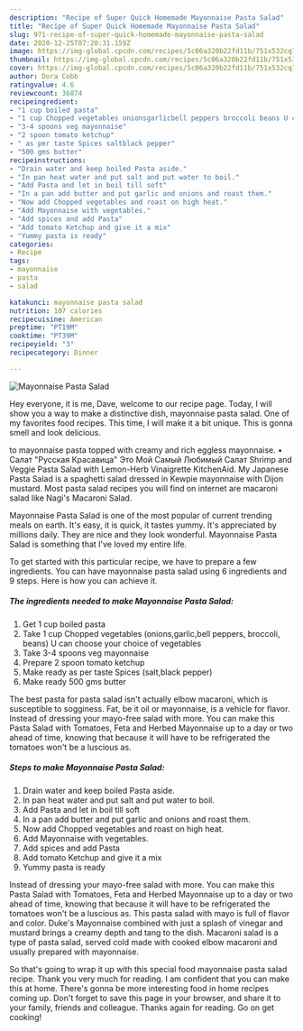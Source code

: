 ```yaml
---
description: "Recipe of Super Quick Homemade Mayonnaise Pasta Salad"
title: "Recipe of Super Quick Homemade Mayonnaise Pasta Salad"
slug: 971-recipe-of-super-quick-homemade-mayonnaise-pasta-salad
date: 2020-12-25T07:20:31.159Z
image: https://img-global.cpcdn.com/recipes/5c06a320b22fd11b/751x532cq70/mayonnaise-pasta-salad-recipe-main-photo.jpg
thumbnail: https://img-global.cpcdn.com/recipes/5c06a320b22fd11b/751x532cq70/mayonnaise-pasta-salad-recipe-main-photo.jpg
cover: https://img-global.cpcdn.com/recipes/5c06a320b22fd11b/751x532cq70/mayonnaise-pasta-salad-recipe-main-photo.jpg
author: Dora Cobb
ratingvalue: 4.6
reviewcount: 36874
recipeingredient:
- "1 cup boiled pasta"
- "1 cup Chopped vegetables onionsgarlicbell peppers broccoli beans U can choose your choice of vegetables"
- "3-4 spoons veg mayonnaise"
- "2 spoon tomato ketchup"
- " as per taste Spices saltblack pepper"
- "500 gms butter"
recipeinstructions:
- "Drain water and keep boiled Pasta aside."
- "In pan heat water and put salt and put water to boil."
- "Add Pasta and let in boil till soft"
- "In a pan add butter and put garlic and onions and roast them."
- "Now add Chopped vegetables and roast on high heat."
- "Add Mayonnaise with vegetables."
- "Add spices and add Pasta"
- "Add tomato Ketchup and give it a mix"
- "Yummy pasta is ready"
categories:
- Recipe
tags:
- mayonnaise
- pasta
- salad

katakunci: mayonnaise pasta salad 
nutrition: 107 calories
recipecuisine: American
preptime: "PT19M"
cooktime: "PT39M"
recipeyield: "3"
recipecategory: Dinner

---
```



![Mayonnaise Pasta Salad](https://img-global.cpcdn.com/recipes/5c06a320b22fd11b/751x532cq70/mayonnaise-pasta-salad-recipe-main-photo.jpg)

Hey everyone, it is me, Dave, welcome to our recipe page. Today, I will show you a way to make a distinctive dish, mayonnaise pasta salad. One of my favorites food recipes. This time, I will make it a bit unique. This is gonna smell and look delicious.

to mayonnaise pasta topped with creamy and rich eggless mayonnaise. • Салат &#34;Русская Красавица&#34; Это Мой Самый Любимый Салат Shrimp and Veggie Pasta Salad with Lemon-Herb Vinaigrette KitchenAid. My Japanese Pasta Salad is a spaghetti salad dressed in Kewpie mayonnaise with Dijon mustard. Most pasta salad recipes you will find on internet are macaroni salad like Nagi&#39;s Macaroni Salad.

Mayonnaise Pasta Salad is one of the most popular of current trending meals on earth. It's easy, it is quick, it tastes yummy. It's appreciated by millions daily. They are nice and they look wonderful. Mayonnaise Pasta Salad is something that I've loved my entire life.


To get started with this particular recipe, we have to prepare a few ingredients. You can have mayonnaise pasta salad using 6 ingredients and 9 steps. Here is how you can achieve it.

<!--inarticleads1-->

##### The ingredients needed to make Mayonnaise Pasta Salad:

1. Get 1 cup boiled pasta
1. Take 1 cup Chopped vegetables (onions,garlic,bell peppers, broccoli, beans) U can choose your choice of vegetables
1. Take 3-4 spoons veg mayonnaise
1. Prepare 2 spoon tomato ketchup
1. Make ready  as per taste Spices (salt,black pepper)
1. Make ready 500 gms butter


The best pasta for pasta salad isn&#39;t actually elbow macaroni, which is susceptible to sogginess. Fat, be it oil or mayonnaise, is a vehicle for flavor. Instead of dressing your mayo-free salad with more. You can make this Pasta Salad with Tomatoes, Feta and Herbed Mayonnaise up to a day or two ahead of time, knowing that because it will have to be refrigerated the tomatoes won&#39;t be a luscious as. 

<!--inarticleads2-->

##### Steps to make Mayonnaise Pasta Salad:

1. Drain water and keep boiled Pasta aside.
1. In pan heat water and put salt and put water to boil.
1. Add Pasta and let in boil till soft
1. In a pan add butter and put garlic and onions and roast them.
1. Now add Chopped vegetables and roast on high heat.
1. Add Mayonnaise with vegetables.
1. Add spices and add Pasta
1. Add tomato Ketchup and give it a mix
1. Yummy pasta is ready


Instead of dressing your mayo-free salad with more. You can make this Pasta Salad with Tomatoes, Feta and Herbed Mayonnaise up to a day or two ahead of time, knowing that because it will have to be refrigerated the tomatoes won&#39;t be a luscious as. This pasta salad with mayo is full of flavor and color. Duke&#39;s Mayonnaise combined with just a splash of vinegar and mustard brings a creamy depth and tang to the dish. Macaroni salad is a type of pasta salad, served cold made with cooked elbow macaroni and usually prepared with mayonnaise. 

So that's going to wrap it up with this special food mayonnaise pasta salad recipe. Thank you very much for reading. I am confident that you can make this at home. There's gonna be more interesting food in home recipes coming up. Don't forget to save this page in your browser, and share it to your family, friends and colleague. Thanks again for reading. Go on get cooking!
